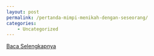 ```yaml
---
layout: post
permalink: /pertanda-mimpi-menikah-dengan-seseorang/
categories:
    - Uncategorized
---
```


[Baca Selengkapnya](/02)